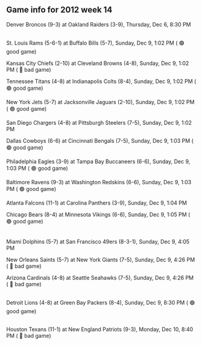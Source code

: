 ## Game info for 2012 week 14
Denver Broncos (9-3) at Oakland Raiders (3-9), Thursday, Dec 6, 8:30 PM

<br/>St. Louis Rams (5-6-1) at Buffalo Bills (5-7), Sunday, Dec 9, 1:02 PM (	:green_circle: good game)

Kansas City Chiefs (2-10) at Cleveland Browns (4-8), Sunday, Dec 9, 1:02 PM (	:red_circle: bad game)

Tennessee Titans (4-8) at Indianapolis Colts (8-4), Sunday, Dec 9, 1:02 PM (	:green_circle: good game)

New York Jets (5-7) at Jacksonville Jaguars (2-10), Sunday, Dec 9, 1:02 PM (	:green_circle: good game)

San Diego Chargers (4-8) at Pittsburgh Steelers (7-5), Sunday, Dec 9, 1:02 PM

Dallas Cowboys (6-6) at Cincinnati Bengals (7-5), Sunday, Dec 9, 1:03 PM (	:green_circle: good game)

Philadelphia Eagles (3-9) at Tampa Bay Buccaneers (6-6), Sunday, Dec 9, 1:03 PM (	:green_circle: good game)

Baltimore Ravens (9-3) at Washington Redskins (6-6), Sunday, Dec 9, 1:03 PM (	:green_circle: good game)

Atlanta Falcons (11-1) at Carolina Panthers (3-9), Sunday, Dec 9, 1:04 PM

Chicago Bears (8-4) at Minnesota Vikings (6-6), Sunday, Dec 9, 1:05 PM (	:green_circle: good game)

<br/>Miami Dolphins (5-7) at San Francisco 49ers (8-3-1), Sunday, Dec 9, 4:05 PM

New Orleans Saints (5-7) at New York Giants (7-5), Sunday, Dec 9, 4:26 PM (	:red_circle: bad game)

Arizona Cardinals (4-8) at Seattle Seahawks (7-5), Sunday, Dec 9, 4:26 PM (	:red_circle: bad game)

<br/>Detroit Lions (4-8) at Green Bay Packers (8-4), Sunday, Dec 9, 8:30 PM (	:green_circle: good game)

<br/>Houston Texans (11-1) at New England Patriots (9-3), Monday, Dec 10, 8:40 PM (	:red_circle: bad game)

